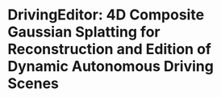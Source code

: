 # DrivingEditor: 4D Composite Gaussian Splatting for Reconstruction and Edition of Dynamic Autonomous Driving Scenes
